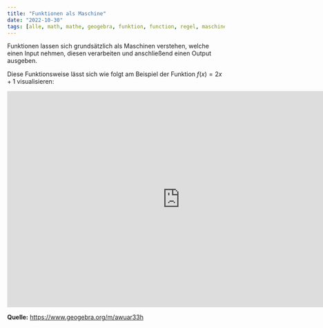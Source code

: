 ```yaml
---
title: "Funktionen als Maschine"
date: "2022-10-30"
tags: [alle, math, mathe, geogebra, funktion, function, regel, maschine, machine, funktionsbegriff]
---
```


Funktionen lassen sich grundsätzlich als Maschinen verstehen, welche einen Input nehmen, diesen verarbeiten und anschließend einen Output ausgeben.

Diese Funktionsweise lässt sich wie folgt am Beispiel der Funktion $f(x)=2x+1$ visualisieren:

<iframe scrolling="no" title="Funktion Maschine" src="https://www.geogebra.org/material/iframe/id/awuar33h/width/1708/height/1066/border/888888/sfsb/true/smb/false/stb/false/stbh/false/ai/false/asb/false/sri/false/rc/false/ld/false/sdz/false/ctl/false" width="800px" height="500px" style="border:0px;"> </iframe>

**Quelle:** https://www.geogebra.org/m/awuar33h